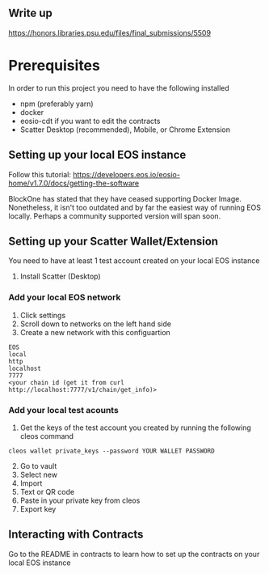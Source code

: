 ## Write up
https://honors.libraries.psu.edu/files/final_submissions/5509

# Prerequisites
In order to run this project you need to have the following installed
* npm (preferably yarn)
* docker
* eosio-cdt if you want to edit the contracts
* Scatter Desktop (recommended), Mobile, or Chrome Extension

## Setting up your local EOS instance
Follow this tutorial: https://developers.eos.io/eosio-home/v1.7.0/docs/getting-the-software

BlockOne has stated that they have ceased supporting Docker Image. Nonetheless, it isn't too outdated and by far the easiest way of running EOS locally. Perhaps a community supported version will span soon. 

## Setting up your Scatter Wallet/Extension
You need to have at least 1 test account created on your local EOS instance

1. Install Scatter (Desktop)

### Add your local EOS network
1. Click settings
2. Scroll down to networks on the left hand side
3. Create a new network with this configuartion
```
EOS
local
http
localhost
7777
<your chain id (get it from curl http://localhost:7777/v1/chain/get_info)>

```

### Add your local test acounts
1. Get the keys of the test account you created by running the following cleos command
```
cleos wallet private_keys --password YOUR WALLET PASSWORD
```
2. Go to vault
3. Select new
4. Import
5. Text or QR code
6. Paste in your private key from cleos
7. Export key

## Interacting with Contracts
Go to the README in contracts to learn how to set up the contracts on your local EOS instance
